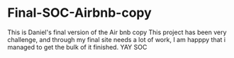 # Final-SOC-Airbnb-copy
This is Daniel's final version of the Air bnb copy 
This project has been very challenge, and through my final site needs a lot of work, I am happpy that i managed to get the bulk of it finished.
YAY SOC
